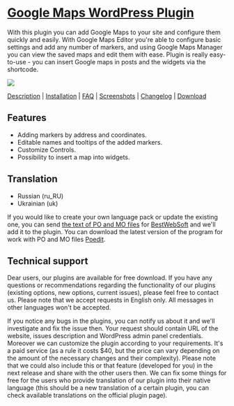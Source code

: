 <a href="http://bestwebsoft.com/products/bws-google-maps/" target=_blank>Google Maps WordPress Plugin</a>
========================

With this plugin you can add Google Maps to your site and configure them quickly and easily. 
With Google Maps Editor you're able to configure basic settings and add any number of markers, and using Google Maps Manager you can view the saved maps and edit them with ease. 
Plugin is really easy-to-use - you can insert Google maps in posts and the widgets via the shortcode.

<img src="http://bestwebsoft.com/wp-content/uploads/2014/09/google-maps-banner-website.jpg" />

<a href="http://bestwebsoft.com/products/bws-google-maps/description/" target=_blank>Description</a> | 
<a href="http://bestwebsoft.com/products/bws-google-maps/installation/" target=_blank>Installation</a> | 
<a href="http://bestwebsoft.com/products/bws-google-maps/faq/" target=_blank>FAQ</a> | 
<a href="http://bestwebsoft.com/products/bws-google-maps/screenshots/" target=_blank>Screenshots</a> | 
<a href="http://bestwebsoft.com/products/bws-google-maps/changelog/" target=_blank>Changelog</a> | 
<a href="http://bestwebsoft.com/products/bws-google-maps/download/" target=_blank>Download</a>


Features
-----------------------------
* Adding markers by address and coordinates.
* Editable names and tooltips of the added markers.
* Customize Controls.
* Possibility to insert a map into widgets.


Translation
-----------------------------
* Russian (ru_RU)
* Ukrainian (uk)

If you would like to create your own language pack or update the existing one, you can send <a href="http://codex.wordpress.org/Translating_WordPress" target="_blank">the text of PO and MO files</a> for <a href="http://support.bestwebsoft.com" target="_blank">BestWebSoft</a> and we'll add it to the plugin. You can download the latest version of the program for work with PO and MO files <a href="http://www.poedit.net/download.php" target="_blank">Poedit</a>.


Technical support
-----------------------------
Dear users, our plugins are available for free download. If you have any questions or recommendations regarding the functionality of our plugins (existing options, new options, current issues), please feel free to contact us. Please note that we accept requests in English only. All messages in other languages won't be accepted.

If you notice any bugs in the plugins, you can notify us about it and we'll investigate and fix the issue then. Your request should contain URL of the website, issues description and WordPress admin panel credentials.
Moreover we can customize the plugin according to your requirements. It's a paid service (as a rule it costs $40, but the price can vary depending on the amount of the necessary changes and their complexity). Please note that we could also include this or that feature (developed for you) in the next release and share with the other users then.
We can fix some things for free for the users who provide translation of our plugin into their native language (this should be a new translation of a certain plugin, you can check available translations on the official plugin page).